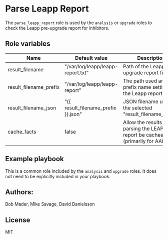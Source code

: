 # Parse Leapp Report

The `parse_leapp_report` role is used by the `analysis` or `upgrade` roles to check the Leapp pre-upgrade report for inhibitors.

## Role variables

| Name                    | Default value         | Description                                         |
|-------------------------|-----------------------|-----------------------------------------------------|
| result_filename         | "/var/log/leapp/leapp-report.txt" | Path of the Leapp pre-upgrade report file. |
| result_filename_prefix  | "/var/log/leapp/leapp-report"      | The path used and the prefix name setting for the Leapp report |
| result_filename_json    | "{{ result_filename_prefix }}.json" | JSON filename using the selected "result_filename_prefix" |
| cache_facts    | false | Allow the results from parsing the LEAPP report be cacheable (primarily for AAP) |

## Example playbook

This is a common role included by the `analysis` and `upgrade` roles. It does not need to be explicitly included in your playbook.

## Authors:
Bob Mader, Mike Savage, David Danielsson

## License

MIT
